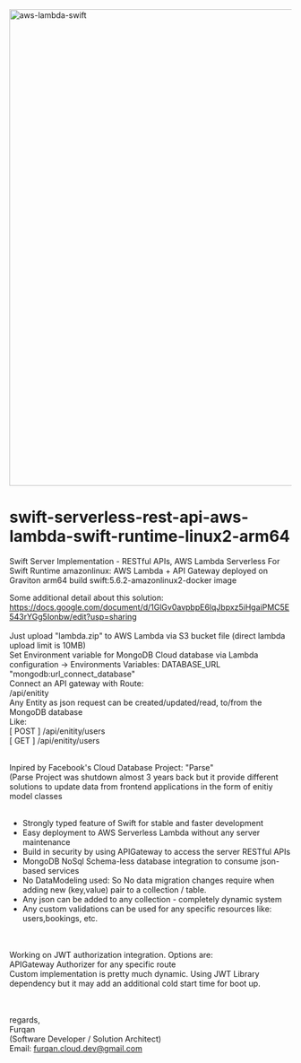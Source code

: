 <img width="850" alt="aws-lambda-swift" src="https://user-images.githubusercontent.com/102517671/180838674-b4b7198f-2ba3-4189-9642-ef7e1c57971e.png">


# swift-serverless-rest-api-aws-lambda-swift-runtime-linux2-arm64
Swift Server Implementation - RESTful APIs, AWS Lambda Serverless For Swift Runtime amazonlinux: AWS Lambda + API Gateway deployed on Graviton arm64 build swift:5.6.2-amazonlinux2-docker image </BR>

Some additional detail about this solution: https://docs.google.com/document/d/1GlGv0avpbpE6lqJbpxz5iHgaiPMC5E543rYGg5Ionbw/edit?usp=sharing </BR></BR>
Just upload "lambda.zip" to AWS Lambda via S3 bucket file (direct lambda upload limit is 10MB) </BR>
Set Environment variable for MongoDB Cloud database via Lambda configuration -> Environments Variables: DATABASE_URL "mongodb:url_connect_database" </BR>
Connect an API gateway with Route: </BR>
/api/enitity </BR>
Any Entity as json request can be created/updated/read,  to/from the MongoDB database </BR>
Like: </BR>
[ POST ]  /api/enitity/users </BR>
[ GET ] /api/enitity/users </BR></BR>
 
Inpired by Facebook's Cloud Database Project: "Parse" </BR>
(Parse Project was shutdown almost 3 years back but it provide different solutions to update data from frontend applications in the form of enitiy model classes </BR></BR>

- Strongly typed feature of Swift for stable and faster development </BR>
- Easy deployment to AWS Serverless Lambda without any server maintenance </BR>
- Build in security by using APIGateway to access the server RESTful APIs </BR>
- MongoDB NoSql Schema-less database integration to consume json-based services </BR>
- No DataModeling used: So No data migration changes require when adding new (key,value) pair to a collection / table. </BR>
- Any json can be added to any collection - completely dynamic system </BR>
- Any custom validations can be used for any specific resources like: users,bookings,  etc. </BR></BR>


</BR>
Working on JWT authorization integration. Options are: </BR>
APIGateway Authorizer for any specific route</BR>
Custom implementation is pretty much dynamic. Using JWT Library dependency but it may add an additional cold start time for boot up. </BR>


</BR></BR>
regards, </BR>
Furqan </BR>
(Software Developer / Solution Architect) </BR>
Email: furqan.cloud.dev@gmail.com </BR></BR>

